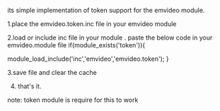 its simple implementation of token support for the emvideo module.

1.place the emvideo.token.inc file in your emvideo module 

2.load or include inc file in your module . paste the below code in your emvideo.module file
if(module_exists('token')){

module_load_include('inc','emvideo','emvideo.token');
}

3.save file and clear the cache

4. that's it.

note: token module is require for this to work 

